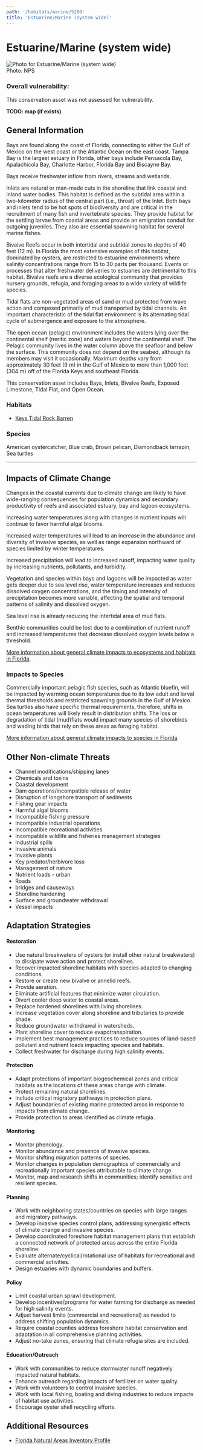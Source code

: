 ```yaml
---
path: '/habitats/marine/5200'
title: 'Estuarine/Marine (system wide)'
---
```


# Estuarine/Marine (system wide)

<div id="TopSection">

<div class="header-photo"><img src="5200.jpg" alt="Photo for Estuarine/Marine (system wide)"/>
<figcaption>Photo: NPS</figcaption></div>

<div>

### Overall vulnerability:

This conservation asset was not assessed for vulnerability.



</div>
</div>

**TODO: map (if exists)**

## General Information

Bays are found along the coast of Florida, connecting to either the Gulf of Mexico on the west coast or the Atlantic Ocean on the east coast.  Tampa Bay is the largest estuary in Florida, other bays include Pensacola Bay, Apalachicola Bay, Charlotte Harbor, Florida Bay and Biscayne Bay.  

Bays receive freshwater inflow from rivers, streams and wetlands.  

Inlets are natural or man-made cuts in the shoreline that link coastal and inland water bodies. This habitat is defined as the subtidal area within a two-kilometer radius of the central part (i.e., throat) of the Inlet. Both bays and inlets tend to be hot spots of biodiversity and are critical in the recruitment of many fish and invertebrate species. They provide habitat for the settling larvae from coastal areas and provide an emigration conduit for outgoing juveniles. They also are essential spawning habitat for several marine fishes.  

Bivalve Reefs occur in both intertidal and subtidal zones to depths of 40 feet (12 m). In Florida the most extensive examples of this habitat, dominated by oysters, are restricted to estuarine environments where salinity concentrations range from 15 to 30 parts per thousand. Events or processes that alter freshwater deliveries to estuaries are detrimental to this habitat. Bivalve reefs are a diverse ecological community that provides nursery grounds, refugia, and foraging areas to a wide variety of wildlife species. 

Tidal flats are non-vegetated areas of sand or mud protected from wave action and composed primarily of mud transported by tidal channels. An important characteristic of the tidal flat environment is its alternating tidal cycle of submergence and exposure to the atmosphere. 

The open ocean (pelagic) environment includes the waters lying over the continental shelf (neritic zone) and waters beyond the continental shelf. The Pelagic community lives in the water column above the seafloor and below the surface. This community does not depend on the seabed, although its members may visit it occasionally. Maximum depths vary from approximately 30 feet (9 m) in the Gulf of Mexico to more than 1,000 feet (304 m) off of the Florida Keys and southeast Florida.

This conservation asset includes Bays, Inlets, Bivalve Reefs, Exposed Limestone, Tidal Flat, and Open Ocean.

### Habitats

- [Keys Tidal Rock Barren](/habitats/marine/52111)



### Species

American oystercatcher, Blue crab, Brown pelican, Diamondback terrapin, Sea turtles

<hr />

## Impacts of Climate Change

Changes in the coastal currents due to climate change are likely to have wide-ranging consequences for population dynamics and secondary productivity of reefs and associated estuary, bay and lagoon ecosystems.  

Increasing water temperatures along with changes in nutrient inputs will continue to favor harmful algal blooms.  

Increased water temperatures will lead to an increase in the abundance and diversity of invasive species, as well as range expansion northward of species limited by winter temperatures.  

Increased precipitation will lead to increased runoff, impacting water quality by increasing nutrients, pollutants, and turbidity.  

Vegetation and species within bays and lagoons will be impacted as water gets deeper due to sea level rise, water temperature increases and reduces dissolved oxygen concentrations, and the timing and intensity of precipitation becomes more variable, affecting the spatial and temporal patterns of salinity and dissolved oxygen.  

Sea level rise is already reducing the intertidal area of mud flats.  

Benthic communities could be lost due to a combination of nutrient runoff and increased temperatures that decrease dissolved oxygen levels below a threshold.



[More information about general climate impacts to ecosystems and habitats in Florida](/impacts/habitats).

### Impacts to Species

Commercially important pelagic fish species, such as Atlantic bluefin, will be impacted by warming ocean temperatures due to its low adult and larval thermal thresholds and restricted spawning grounds in the Gulf of Mexico.  Sea turtles also have specific thermal requirements, therefore, shifts in ocean temperatures will likely result in distribution shifts.  The loss or degradation of tidal (mud)flats would impact many species of shorebirds and wading birds that rely on these areas as foraging habitat.

[More information about general climate impacts to species in Florida](/impacts/species).

## Other Non-climate Threats

-	Channel modifications/shipping lanes
-	Chemicals and toxins
-	Coastal development
-	Dam operations/incompatible release of water
-	Disruption of longshore transport of sediments
-	Fishing gear impacts
-	Harmful algal blooms
-	Incompatible fishing pressure
-	Incompatible industrial operations
-	Incompatible recreational activities
-	Incompatible wildlife and fisheries management strategies
-	Industrial spills
-	Invasive animals
-	Invasive plants
-	Key predator/herbivore loss
-	Management of nature
-	Nutrient loads - urban
-	Roads
-	bridges and causeways
-	Shoreline hardening
-	Surface and groundwater withdrawal
-	Vessel impacts


## Adaptation Strategies

#### Restoration

- Use natural breakwaters of oysters (or install other natural breakwaters) to dissipate wave action and protect shorelines.
- Recover impacted shoreline habitats with species adapted to changing conditions.
- Restore or create new bivalve or annelid reefs.
- Provide aeration.
- Eliminate artificial features that minimize water circulation.
- Divert cooler deep water to coastal areas.
- Replace hardened shorelines with living shorelines.
- Increase vegetation cover along shoreline and tributaries to provide shade.
- Reduce groundwater withdrawal in watersheds.
- Plant shoreline cover to reduce evapotranspiration.
- Implement best management practices to reduce sources of land-based pollutant and nutrient loads impacting species and habitats.
- Collect freshwater for discharge during high salinity events.


#### Protection

- Adapt protections of important biogeochemical zones and critical habitats as the locations of these areas change with climate.
- Protect remaining natural shorelines.
- Include critical migratory pathways in protection plans.
- Adjust boundaries of existing marine protected areas in response to impacts from climate change.
- Provide protection to areas identified as climate refugia.


#### Monitoring

- Monitor phenology.
- Monitor abundance and presence of invasive species.
- Monitor shifting migration patterns of species.
- Monitor changes in population demographics of commercially and recreationally important species attributable to climate change.
- Monitor, map and research shifts in communities; identify sensitive and resilient species.


#### Planning

- Work with neighboring states/countries on species with large ranges and migratory pathways.
- Develop invasive species control plans, addressing synergistic effects of climate change and invasive species.
- Develop coordinated foreshore habitat management plans that establish a connected network of protected areas across the entire Florida shoreline.
- Evaluate alternate/cyclical/rotational use of habitats for recreational and commercial activities.
- Design estuaries with dynamic boundaries and buffers.


#### Policy

- Limit coastal urban sprawl development.
- Develop incentives/programs for water farming for discharge as needed for high salinity events.
- Adjust harvest limits (commercial and recreational) as needed to address shifting population dynamics.
- Require coastal counties address foreshore habitat conservation and adaptation in all comprehensive planning activities.
- Adjust no-take zones, ensuring that climate refugia sites are included.


#### Education/Outreach

- Work with communities to reduce stormwater runoff negatively impacted natural habitats.
- Enhance outreach regarding impacts of fertilizer on water quality.
- Work with volunteers to control invasive species.
- Work with local fishing, boating and diving industries to reduce impacts of habitat use activities.
- Encourage oyster shell recycling efforts.




## Additional Resources

 - [Florida Natural Areas Inventory Profile](http://www.fnai.org/PDF/NC/Marine_Estuarine.pdf)
